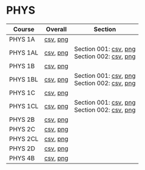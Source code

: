 # PHYS

| Course | Overall | Section |
| ------ | ------- | ------- |
| PHYS 1A | [csv](https://github.com/UCSD-Historical-Enrollment-Data/2024Summer2/blob/main/overall/PHYS%201A.csv), [png](https://raw.githubusercontent.com/UCSD-Historical-Enrollment-Data/2024Summer2/main/plot_overall/PHYS%201A.png) |  |
| PHYS 1AL | [csv](https://github.com/UCSD-Historical-Enrollment-Data/2024Summer2/blob/main/overall/PHYS%201AL.csv), [png](https://raw.githubusercontent.com/UCSD-Historical-Enrollment-Data/2024Summer2/main/plot_overall/PHYS%201AL.png) | Section 001: [csv](https://github.com/UCSD-Historical-Enrollment-Data/2024Summer2/blob/main/section/PHYS%201AL_001.csv), [png](https://raw.githubusercontent.com/UCSD-Historical-Enrollment-Data/2024Summer2/main/plot_section/PHYS%201AL_001.png)<br>Section 002: [csv](https://github.com/UCSD-Historical-Enrollment-Data/2024Summer2/blob/main/section/PHYS%201AL_002.csv), [png](https://raw.githubusercontent.com/UCSD-Historical-Enrollment-Data/2024Summer2/main/plot_section/PHYS%201AL_002.png) |
| PHYS 1B | [csv](https://github.com/UCSD-Historical-Enrollment-Data/2024Summer2/blob/main/overall/PHYS%201B.csv), [png](https://raw.githubusercontent.com/UCSD-Historical-Enrollment-Data/2024Summer2/main/plot_overall/PHYS%201B.png) |  |
| PHYS 1BL | [csv](https://github.com/UCSD-Historical-Enrollment-Data/2024Summer2/blob/main/overall/PHYS%201BL.csv), [png](https://raw.githubusercontent.com/UCSD-Historical-Enrollment-Data/2024Summer2/main/plot_overall/PHYS%201BL.png) | Section 001: [csv](https://github.com/UCSD-Historical-Enrollment-Data/2024Summer2/blob/main/section/PHYS%201BL_001.csv), [png](https://raw.githubusercontent.com/UCSD-Historical-Enrollment-Data/2024Summer2/main/plot_section/PHYS%201BL_001.png)<br>Section 002: [csv](https://github.com/UCSD-Historical-Enrollment-Data/2024Summer2/blob/main/section/PHYS%201BL_002.csv), [png](https://raw.githubusercontent.com/UCSD-Historical-Enrollment-Data/2024Summer2/main/plot_section/PHYS%201BL_002.png) |
| PHYS 1C | [csv](https://github.com/UCSD-Historical-Enrollment-Data/2024Summer2/blob/main/overall/PHYS%201C.csv), [png](https://raw.githubusercontent.com/UCSD-Historical-Enrollment-Data/2024Summer2/main/plot_overall/PHYS%201C.png) |  |
| PHYS 1CL | [csv](https://github.com/UCSD-Historical-Enrollment-Data/2024Summer2/blob/main/overall/PHYS%201CL.csv), [png](https://raw.githubusercontent.com/UCSD-Historical-Enrollment-Data/2024Summer2/main/plot_overall/PHYS%201CL.png) | Section 001: [csv](https://github.com/UCSD-Historical-Enrollment-Data/2024Summer2/blob/main/section/PHYS%201CL_001.csv), [png](https://raw.githubusercontent.com/UCSD-Historical-Enrollment-Data/2024Summer2/main/plot_section/PHYS%201CL_001.png)<br>Section 002: [csv](https://github.com/UCSD-Historical-Enrollment-Data/2024Summer2/blob/main/section/PHYS%201CL_002.csv), [png](https://raw.githubusercontent.com/UCSD-Historical-Enrollment-Data/2024Summer2/main/plot_section/PHYS%201CL_002.png) |
| PHYS 2B | [csv](https://github.com/UCSD-Historical-Enrollment-Data/2024Summer2/blob/main/overall/PHYS%202B.csv), [png](https://raw.githubusercontent.com/UCSD-Historical-Enrollment-Data/2024Summer2/main/plot_overall/PHYS%202B.png) |  |
| PHYS 2C | [csv](https://github.com/UCSD-Historical-Enrollment-Data/2024Summer2/blob/main/overall/PHYS%202C.csv), [png](https://raw.githubusercontent.com/UCSD-Historical-Enrollment-Data/2024Summer2/main/plot_overall/PHYS%202C.png) |  |
| PHYS 2CL | [csv](https://github.com/UCSD-Historical-Enrollment-Data/2024Summer2/blob/main/overall/PHYS%202CL.csv), [png](https://raw.githubusercontent.com/UCSD-Historical-Enrollment-Data/2024Summer2/main/plot_overall/PHYS%202CL.png) |  |
| PHYS 2D | [csv](https://github.com/UCSD-Historical-Enrollment-Data/2024Summer2/blob/main/overall/PHYS%202D.csv), [png](https://raw.githubusercontent.com/UCSD-Historical-Enrollment-Data/2024Summer2/main/plot_overall/PHYS%202D.png) |  |
| PHYS 4B | [csv](https://github.com/UCSD-Historical-Enrollment-Data/2024Summer2/blob/main/overall/PHYS%204B.csv), [png](https://raw.githubusercontent.com/UCSD-Historical-Enrollment-Data/2024Summer2/main/plot_overall/PHYS%204B.png) |  |
